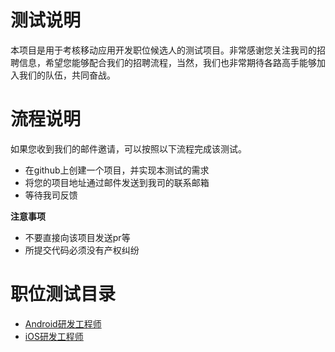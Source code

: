 测试说明
=======

本项目是用于考核移动应用开发职位候选人的测试项目。非常感谢您关注我司的招聘信息，希望您能够配合我们的招聘流程，当然，我们也非常期待各路高手能够加入我们的队伍，共同奋战。

# 流程说明

如果您收到我们的邮件邀请，可以按照以下流程完成该测试。

- 在github上创建一个项目，并实现本测试的需求
- 将您的项目地址通过邮件发送到我司的联系邮箱
- 等待我司反馈

**注意事项**

- 不要直接向该项目发送pr等
- 所提交代码必须没有产权纠纷

# 职位测试目录

- [Android研发工程师](android-ios.md)
- [iOS研发工程师](android-ios.md)

